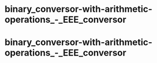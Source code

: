 # binary_conversor-with-arithmetic-operations_-_EEE_conversor
# binary_conversor-with-arithmetic-operations_-_EEE_conversor
